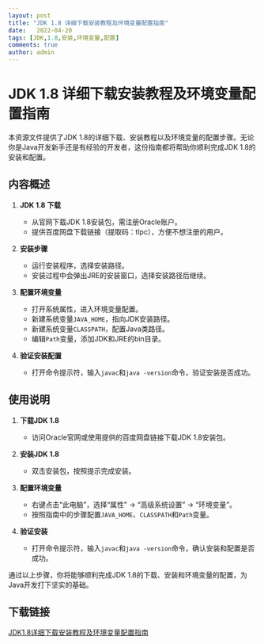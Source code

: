 ```yaml
---
layout: post
title: "JDK 1.8 详细下载安装教程及环境变量配置指南"
date:   2022-04-20
tags: [JDK,1.8,安装,环境变量,配置]
comments: true
author: admin
---
```

# JDK 1.8 详细下载安装教程及环境变量配置指南

本资源文件提供了JDK 1.8的详细下载、安装教程以及环境变量的配置步骤。无论你是Java开发新手还是有经验的开发者，这份指南都将帮助你顺利完成JDK 1.8的安装和配置。

## 内容概述

1. **JDK 1.8 下载**
   - 从官网下载JDK 1.8安装包，需注册Oracle账户。
   - 提供百度网盘下载链接（提取码：tlpc），方便不想注册的用户。

2. **安装步骤**
   - 运行安装程序，选择安装路径。
   - 安装过程中会弹出JRE的安装窗口，选择安装路径后继续。

3. **配置环境变量**
   - 打开系统属性，进入环境变量配置。
   - 新建系统变量`JAVA_HOME`，指向JDK安装路径。
   - 新建系统变量`CLASSPATH`，配置Java类路径。
   - 编辑`Path`变量，添加JDK和JRE的bin目录。

4. **验证安装配置**
   - 打开命令提示符，输入`javac`和`java -version`命令，验证安装是否成功。

## 使用说明

1. **下载JDK 1.8**
   - 访问Oracle官网或使用提供的百度网盘链接下载JDK 1.8安装包。

2. **安装JDK 1.8**
   - 双击安装包，按照提示完成安装。

3. **配置环境变量**
   - 右键点击“此电脑”，选择“属性” -> “高级系统设置” -> “环境变量”。
   - 按照指南中的步骤配置`JAVA_HOME`、`CLASSPATH`和`Path`变量。

4. **验证安装**
   - 打开命令提示符，输入`javac`和`java -version`命令，确认安装和配置是否成功。

通过以上步骤，你将能够顺利完成JDK 1.8的下载、安装和环境变量的配置，为Java开发打下坚实的基础。

## 下载链接

[JDK1.8详细下载安装教程及环境变量配置指南](https://pan.quark.cn/s/6a60f731d7c6)